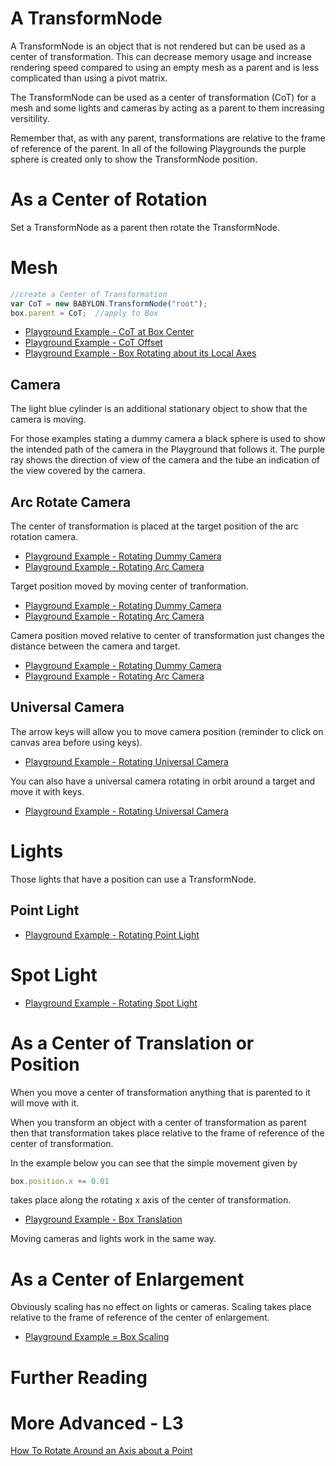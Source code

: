 # A TransformNode

A TransformNode is an object that is not rendered but can be used as a center of transformation. This can decrease memory usage and increase rendering speed compared to using an empty mesh as a parent and is less complicated than using a pivot matrix.

The TransformNode can be used as a center of transformation (CoT) for a mesh and some lights and cameras by acting as a parent to them increasing versitility.

Remember that, as with any parent, transformations are relative to the frame of reference of the parent.
In all of the following Playgrounds the purple sphere is created only to show the TransformNode position. 

# As a Center of Rotation

Set a TransformNode as a parent then rotate the TransformNode.

# Mesh

```javascript
//create a Center of Transformation
var CoT = new BABYLON.TransformNode("root"); 
box.parent = CoT;  //apply to Box
```
* [Playground Example - CoT at Box Center](https://www.babylonjs-playground.com/#2JKA91)
* [Playground Example - CoT Offset](https://www.babylonjs-playground.com/#2JKA91#1)
* [Playground Example - Box Rotating about its Local Axes](https://www.babylonjs-playground.com/#2JKA91#2)

## Camera 
The light blue cylinder is an additional stationary object to show that the camera is moving.

For those examples stating a dummy camera a black sphere is used to show the intended path of the camera in the Playground that follows it. The purple ray shows the direction of view of the camera and the tube an indication of the view covered by the camera.

## Arc Rotate Camera
The center of transformation is placed at the target position of the arc rotation camera.  
* [Playground Example - Rotating Dummy Camera](https://www.babylonjs-playground.com/#PP962K#1)
* [Playground Example - Rotating Arc Camera](https://www.babylonjs-playground.com/#2JKA91#4)

Target position moved by moving center of tranformation.  
* [Playground Example - Rotating Dummy Camera](https://www.babylonjs-playground.com/#PP962K#2)
* [Playground Example - Rotating Arc Camera](https://www.babylonjs-playground.com/#2JKA91#5)

Camera position moved relative to center of transformation just changes the distance between the camera and target.  
* [Playground Example - Rotating Dummy Camera](https://www.babylonjs-playground.com/#PP962K#3)
* [Playground Example - Rotating Arc Camera](https://www.babylonjs-playground.com/#2JKA91#6)

## Universal Camera
The arrow keys will allow you to move camera position (reminder to click on canvas area before using keys).  
* [Playground Example - Rotating Universal Camera](https://www.babylonjs-playground.com/#2JKA91#8)

You can also have a universal camera rotating in orbit around a target and move it with keys.  
* [Playground Example - Rotating Universal Camera](https://www.babylonjs-playground.com/#2JKA91#9)

# Lights
Those lights that have a position can use a TransformNode.

## Point Light
* [Playground Example - Rotating Point Light](https://www.babylonjs-playground.com/#2JKA91#10)

# Spot Light
* [Playground Example - Rotating Spot Light](https://www.babylonjs-playground.com/#2JKA91#11)

# As a Center of Translation or Position

When you move a center of transformation anything that is parented to it will move with it.

When you transform an object with a center of transformation as parent then that transformation takes place relative to the frame of reference of the center of transformation. 

In the example below you can see that the simple movement given by

```javascript
box.position.x += 0.01
``` 
takes place along the rotating x axis of the center of transformation.

* [Playground Example - Box Translation](https://www.babylonjs-playground.com/#2JKA91#12)

Moving cameras and lights work in the same way.

# As a Center of Enlargement

Obviously scaling has no effect on lights or cameras. Scaling takes place relative to the frame of reference of the center of enlargement.

* [Playground Example = Box Scaling](https://www.babylonjs-playground.com/#2JKA91#13)

# Further Reading

# More Advanced - L3

[How To Rotate Around an Axis about a Point](/How_To/Pivot)


